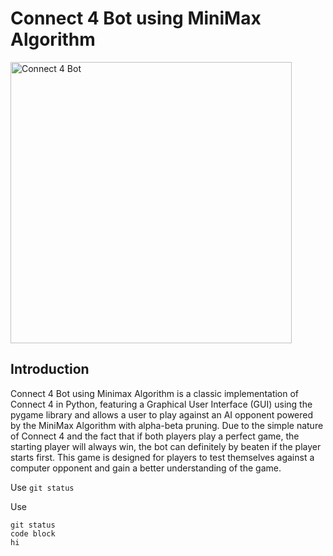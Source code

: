 # Connect 4 Bot using MiniMax Algorithm #

<img src="Screenshot 2024-12-26 at 9.10.49 PM.png" alt="Connect 4 Bot" width="450"/>

## Introduction

Connect 4 Bot using Minimax Algorithm is a classic implementation of Connect 4 in Python, featuring a Graphical User Interface (GUI) using the pygame library and allows a user to play against an AI opponent powered by the MiniMax Algorithm with alpha-beta pruning. Due to the simple nature of Connect 4 and the fact that if both players play a perfect game, the starting player will always win, the bot can definitely by beaten if the player starts first. This game is designed for players to test themselves against a computer opponent and gain a better understanding of the game. 

Use `git status`

Use 

```
git status 
code block
hi
```